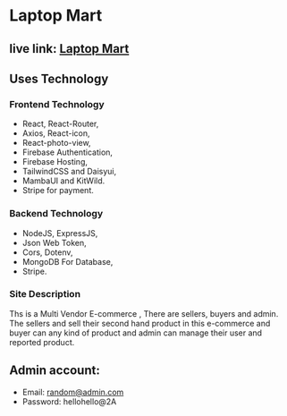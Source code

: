 # Laptop Mart 

## live link: [Laptop Mart](https://laptop-mart-26.web.app/)
 
## Uses Technology

### Frontend Technology  
- React, React-Router, 
- Axios, React-icon,
- React-photo-view,
- Firebase Authentication,
- Firebase Hosting, 
- TailwindCSS and Daisyui, 
- MambaUI and KitWild.
- Stripe for payment.
 
### Backend Technology
- NodeJS, ExpressJS,
- Json Web Token,
- Cors, Dotenv,
- MongoDB For Database,
- Stripe.
### Site Description

Ths is a Multi Vendor E-commerce , There are sellers, buyers and admin. The sellers and sell their second hand product in this e-commerce and buyer can any kind of product and admin can manage their user and reported product.

## Admin account:

- Email: random@admin.com
- Password: hellohello@2A 
